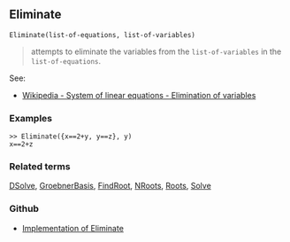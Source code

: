 ## Eliminate 

```
Eliminate(list-of-equations, list-of-variables)
```

> attempts to eliminate the variables from the `list-of-variables` in the `list-of-equations`.

See:

* [Wikipedia - System of linear equations - Elimination of variables](http://en.wikipedia.org/wiki/System_of_linear_equations#Elimination_of_variables)
 
### Examples

```
>> Eliminate({x==2+y, y==z}, y)
x==2+z
```

### Related terms
[DSolve](DSolve.md), [GroebnerBasis](GroebnerBasis.md), [FindRoot](FindRoot.md), [NRoots](NRoots.md), [Roots](Roots.md),  [Solve](Solve.md)

### Github

* [Implementation of Eliminate](https://github.com/axkr/symja_android_library/blob/master/symja_android_library/matheclipse-core/src/main/java/org/matheclipse/core/reflection/system/Eliminate.java#L61) 
